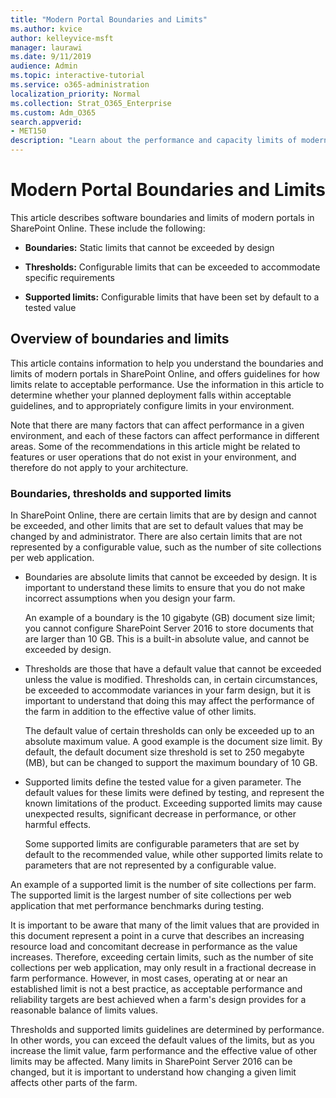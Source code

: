 ```yaml
---
title: "Modern Portal Boundaries and Limits"
ms.author: kvice
author: kelleyvice-msft
manager: laurawi
ms.date: 9/11/2019
audience: Admin
ms.topic: interactive-tutorial
ms.service: o365-administration
localization_priority: Normal
ms.collection: Strat_O365_Enterprise
ms.custom: Adm_O365
search.appverid: 
- MET150
description: "Learn about the performance and capacity limits of modern portals in SharePoint Online and how limits relate to acceptable performance."
---
```


# Modern Portal Boundaries and Limits

This article describes software boundaries and limits of modern portals in SharePoint Online. These include the following:
  
- **Boundaries:** Static limits that cannot be exceeded by design

- **Thresholds:** Configurable limits that can be exceeded to accommodate specific requirements

- **Supported limits:** Configurable limits that have been set by default to a tested value

## Overview of boundaries and limits
<a name="Overview"> </a>

This article contains information to help you understand the boundaries and limits of modern portals in SharePoint Online, and offers guidelines for how limits relate to acceptable performance. Use the information in this article to determine whether your planned deployment falls within acceptable guidelines, and to appropriately configure limits in your environment.
  
Note that there are many factors that can affect performance in a given environment, and each of these factors can affect performance in different areas. Some of the recommendations in this article might be related to features or user operations that do not exist in your environment, and therefore do not apply to your architecture.
  
### Boundaries, thresholds and supported limits
<a name="Boundaries"> </a>

In SharePoint Online, there are certain limits that are by design and cannot be exceeded, and other limits that are set to default values that may be changed by and administrator. There are also certain limits that are not represented by a configurable value, such as the number of site collections per web application.
  
- Boundaries are absolute limits that cannot be exceeded by design. It is important to understand these limits to ensure that you do not make incorrect assumptions when you design your farm.

    An example of a boundary is the 10 gigabyte (GB) document size limit; you cannot configure SharePoint Server 2016 to store documents that are larger than 10 GB. This is a built-in absolute value, and cannot be exceeded by design.

- Thresholds are those that have a default value that cannot be exceeded unless the value is modified. Thresholds can, in certain circumstances, be exceeded to accommodate variances in your farm design, but it is important to understand that doing this may affect the performance of the farm in addition to the effective value of other limits.

    The default value of certain thresholds can only be exceeded up to an absolute maximum value. A good example is the document size limit. By default, the default document size threshold is set to 250 megabyte (MB), but can be changed to support the maximum boundary of 10 GB.

- Supported limits define the tested value for a given parameter. The default values for these limits were defined by testing, and represent the known limitations of the product. Exceeding supported limits may cause unexpected results, significant decrease in performance, or other harmful effects.

    Some supported limits are configurable parameters that are set by default to the recommended value, while other supported limits relate to parameters that are not represented by a configurable value.

An example of a supported limit is the number of site collections per farm. The supported limit is the largest number of site collections per web application that met performance benchmarks during testing.
  
It is important to be aware that many of the limit values that are provided in this document represent a point in a curve that describes an increasing resource load and concomitant decrease in performance as the value increases. Therefore, exceeding certain limits, such as the number of site collections per web application, may only result in a fractional decrease in farm performance. However, in most cases, operating at or near an established limit is not a best practice, as acceptable performance and reliability targets are best achieved when a farm's design provides for a reasonable balance of limits values.
  
Thresholds and supported limits guidelines are determined by performance. In other words, you can exceed the default values of the limits, but as you increase the limit value, farm performance and the effective value of other limits may be affected. Many limits in SharePoint Server 2016 can be changed, but it is important to understand how changing a given limit affects other parts of the farm.
